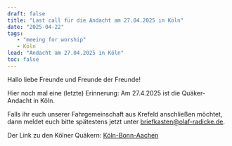 ```yaml
---
draft: false
title: "Last call für die Andacht am 27.04.2025 in Köln"
date: "2025-04-22"
tags:
   - "meeing for worship"
   - Köln
lead: "Andacht am 27.04.2025 in Köln"
toc: false
---
```


Hallo liebe Freunde und Freunde der Freunde!

Hier noch mal eine (letzte) Erinnerung: Am 27.4.2025 ist die Quäker-Andacht in Köln.

Falls ihr euch unserer Fahrgemeinschaft aus Krefeld anschließen möchtet, dann meldet euch bitte spätestens jetzt unter <a href="mailto:briefkasten@olaf-radicke.de">briefkasten@olaf-radicke.de</a>.

Der Link zu den Kölner Quäkern: [Köln-Bonn-Aachen](https://quaeker.org/meeting/koeln/)
